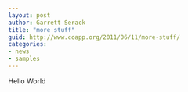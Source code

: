 ```yaml
---
layout: post
author: Garrett Serack
title: "more stuff"
guid: http://www.coapp.org/2011/06/11/more-stuff/
categories:
- news
- samples
---
```


Hello World